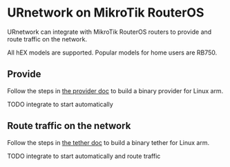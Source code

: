 
# URnetwork on MikroTik RouterOS

URnetwork can integrate with MikroTik RouterOS routers to provide and route traffic on the network.

All hEX models are supported. Popular models for home users are RB750.


## Provide

Follow the steps in [the provider doc](https://docs.ur.io/provider) to build a binary provider for Linux arm.

TODO integrate to start automatically


## Route traffic on the network

Follow the steps in [the tether doc](https://docs.ur.io/tether) to build a binary tether for Linux arm.

TODO integrate to start automatically and route traffic

